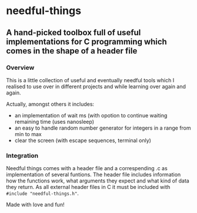 # needful-things

## A hand-picked toolbox full of useful implementations for C programming which comes in the shape of a header file

### Overview

This is a little collection of useful and eventually needful tools which I realised to use over in different projects and while learning over again and again.

Actually, amongst others it includes:
* an implementation of wait ms (with opotion to continue waiting remaining time (uses nanosleep)
* an easy to handle random number generator for integers in a range from min to max
* clear the screen (with escape sequences, terminal only)

### Integration
Needful things comes with a header file and a correspending .c as implementation of several funtions. The header file includes information how the functions work, what arguments they expect and what kind of data they return. As all external header files in C it must be included with <code>#include "needful-things.h"</code>. 

Made with love and fun!
